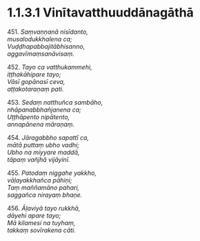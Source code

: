 

# 1.1.3.1 Vinītavatthuuddānagāthā





451\. _Saṃvaṇṇanā nisīdanto,_  
_musalodukkhalena ca;_  
_Vuḍḍhapabbajitābhisanno,_  
_aggavīmaṃsanāvisaṃ._  


452\. _Tayo ca vatthukammehi,_  
_iṭṭhakāhipare tayo;_  
_Vāsī gopānasī ceva,_  
_aṭṭakotaraṇaṃ pati._  


453\. _Sedaṃ natthuñca sambāho,_  
_nhāpanabbhañjanena ca;_  
_Uṭṭhāpento nipātento,_  
_annapānena māraṇaṃ._  


454\. _Jāragabbho sapattī ca,_  
_mātā puttaṃ ubho vadhi;_  
_Ubho na miyyare maddā,_  
_tāpaṃ vañjhā vijāyinī._  


455\. _Patodaṃ niggahe yakkho,_  
_vāḷayakkhañca pāhiṇi;_  
_Taṃ maññamāno pahari,_  
_saggañca nirayaṃ bhaṇe._  


456\. _Āḷaviyā tayo rukkhā,_  
_dāyehi apare tayo;_  
_Mā kilamesi na tuyhaṃ,_  
_takkaṃ sovīrakena cāti._  




